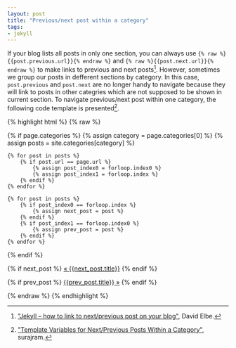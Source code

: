```yaml
---
layout: post
title: "Previous/next post within a category"
tags: 
- jekyll
---
```


If your blog lists all posts in only one section, you can always use `{% raw %}{{post.previous.url}}{% endraw %}` and `{% raw %}{{post.next.url}}{% endraw %}` to make links to previous and next posts[^jek]. However, sometimes we group our posts in defferent sections by category. In this case, `post.previous` and `post.next` are no longer handy to navigate because they will link to posts in other categries which are not supposed to be shown in current section. To navigate previous/next post within one category, the following code template is presented[^tem].

{% highlight html %}
{% raw %}

{% if page.categories %}
    {% assign category = page.categories[0] %}
    {% assign posts = site.categories[category] %}

    {% for post in posts %}
        {% if post.url == page.url %}
            {% assign post_index0 = forloop.index0 %}
            {% assign post_index1 = forloop.index %}
        {% endif %}
    {% endfor %}

    {% for post in posts %}
        {% if post_index0 == forloop.index %}
            {% assign next_post = post %}
        {% endif %}
        {% if post_index1 == forloop.index0 %}
            {% assign prev_post = post %}
        {% endif %}
    {% endfor %}
{% endif %}

{% if next_post %}
    <a href="{{site.baseurl}}{{next_post.url}}" class="prev">&laquo; {{next_post.title}}</a>
{% endif %}

{% if prev_post %}
    <a href="{{site.baseurl}}{{prev_post.url}}" class="next">{{prev_post.title}} &raquo;</a>
{% endif %}

{% endraw %}
{% endhighlight %}

[^jek]: ["Jekyll – how to link to next/previous post on your blog"](http://david.elbe.me/jekyll/2015/06/20/how-to-link-to-next-and-previous-post-with-jekyll.html), David Elbe.
[^tem]: ["Template Variables for Next/Previous Posts Within a Category"](https://github.com/jekyll/jekyll/issues/260), surajram.